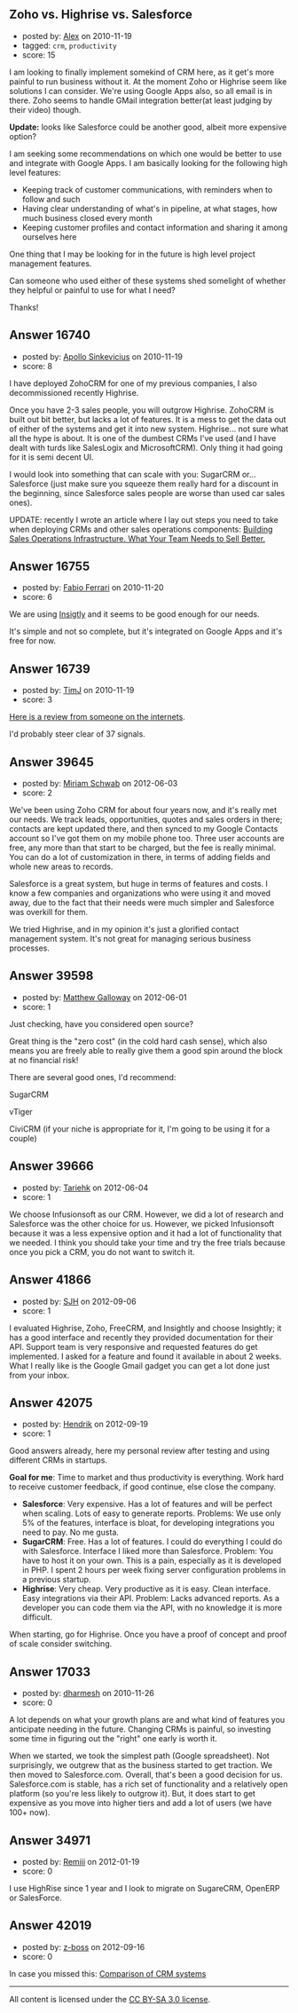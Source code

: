 ## Zoho vs. Highrise vs. Salesforce

- posted by: [Alex](https://stackexchange.com/users/-1/2845-alex) on 2010-11-19
- tagged: `crm`, `productivity`
- score: 15

I am looking to finally implement somekind of CRM here, as it get's more painful to run business without it. At the moment Zoho or Highrise seem like solutions I can consider.
We're using Google Apps also, so all email is in there. Zoho seems to handle GMail integration better(at least judging by their video) though.

**Update:** looks like Salesforce could be another good, albeit more expensive option?

I am seeking some recommendations on which one would be better to use and integrate with Google Apps. I am basically looking for the following high level features:

 - Keeping track of customer communications, with reminders when to follow and such
 - Having clear understanding of what's in pipeline, at what stages, how much business closed every month
 - Keeping customer profiles and contact information and sharing it among ourselves here

One thing that I may be looking for in the future is high level project management features.

Can someone who used either of these systems shed somelight of whether they helpful or painful to use for what I need?

Thanks!






## Answer 16740

- posted by: [Apollo Sinkevicius](https://stackexchange.com/users/-1/2119-apollo-sinkevicius) on 2010-11-19
- score: 8

<p>I have deployed ZohoCRM for one of my previous companies, I also decommissioned recently Highrise.</p>

<p>Once you have 2-3 sales people, you will outgrow Highrise. ZohoCRM is built out bit better, but lacks a lot of features. It is a mess to get the data out of either of the systems and get it into new system.  Highrise... not sure what all the hype is about. It is one of the dumbest  CRMs I've used (and I have dealt with turds like SalesLogix and MicrosoftCRM). Only thing it had going for it is semi decent UI.</p>

<p>I would look into something that can scale with you: SugarCRM or... Salesforce (just make sure you squeeze them really hard for a discount in the beginning, since Salesforce sales people are worse than used car sales ones). </p>

<p>UPDATE: recently I wrote an article where I lay out steps you need to take when deploying CRMs and other sales operations components: <a href="http://theoperationsguy.com/building-sales-operations-infrastructure-what-your-team-needs-to-sell-better" rel="nofollow">Building Sales Operations Infrastructure. What Your Team Needs to Sell Better.</a></p>



## Answer 16755

- posted by: [Fabio Ferrari](https://stackexchange.com/users/-1/557-fabio-ferrari) on 2010-11-20
- score: 6

<p>We are using <a href="http://insight.ly/">Insigtly</a> and it seems to be good enough for our needs.</p>

<p>It's simple and not so complete, but it's integrated on Google Apps and it's free for now.</p>



## Answer 16739

- posted by: [TimJ](https://stackexchange.com/users/-1/1172-timj) on 2010-11-19
- score: 3

<p><a href="http://www.knoxleider.com/2010/salesforce-com-vs-zoho-vs-highrise/" rel="nofollow">Here is a review from someone on the internets</a>.</p>

<p>I'd probably steer clear of 37 signals.  </p>



## Answer 39645

- posted by: [Miriam Schwab](https://stackexchange.com/users/-1/14810-miriam-schwab) on 2012-06-03
- score: 2

We've been using Zoho CRM for about four years now, and it's really met our needs. We track leads, opportunities, quotes and sales orders in there; contacts are kept updated there, and then synced to my Google Contacts account so I've got them on my mobile phone too. Three user accounts are free, any more than that start to be charged, but the fee is really minimal. You can do a lot of customization in there, in terms of adding fields and whole new areas to records.

Salesforce is a great system, but huge in terms of features and costs. I know a few companies and organizations who were using it and moved away, due to the fact that their needs were much simpler and Salesforce was overkill for them.

We tried Highrise, and in my opinion it's just a glorified contact management system. It's not great for managing serious business processes.


## Answer 39598

- posted by: [Matthew Galloway](https://stackexchange.com/users/-1/15145-matthew-galloway) on 2012-06-01
- score: 1

Just checking, have you considered open source?

Great thing is the "zero cost" (in the cold hard cash sense), which also means you are freely able to really give them a good spin around the block at no financial risk!

There are several good ones, I'd recommend:

SugarCRM

vTiger

CiviCRM (if your niche is appropriate for it, I'm going to be using it for a couple)


## Answer 39666

- posted by: [Tariehk](https://stackexchange.com/users/-1/18250-tariehk) on 2012-06-04
- score: 1

We choose Infusionsoft as our CRM.  However, we did a lot of research and Salesforce was the other choice for us.  However, we picked Infusionsoft because it was a less expensive option and it had a lot of functionality that we needed.  I think you should take your time and try the free trials because once you pick a CRM, you do not want to switch it.


## Answer 41866

- posted by: [SJH](https://stackexchange.com/users/-1/19577-sjh) on 2012-09-06
- score: 1

I evaluated Highrise, Zoho, FreeCRM, and Insightly and choose Insightly; it has a good interface and recently they provided documentation for their API. Support team is very responsive and requested features do get implemented. I asked for a feature and found it available in about 2 weeks. What I really like is the Google Gmail gadget you can get a lot done just from your inbox.


## Answer 42075

- posted by: [Hendrik](https://stackexchange.com/users/-1/19628-hendrik) on 2012-09-19
- score: 1

Good answers already, here my personal review after testing and using different CRMs in startups.

**Goal for me**: Time to market and thus productivity is everything. Work hard to receive customer feedback, if good continue, else close the company.

 - **Salesforce**: Very expensive. Has a lot of features and will be perfect when scaling. Lots of easy to generate reports. Problems: We use only 5% of the features, interface is bloat, for developing integrations you need to pay. No me gusta.
 - **SugarCRM**: Free. Has a lot of features. I could do everything I could do with Salesforce. Interface I liked more than Salesforce. Problem: You have to host it on your own. This is a pain, especially as it is developed in PHP. I spent 2 hours per week fixing server configuration problems in a previous startup.
 - **Highrise**: Very cheap. Very productive as it is easy. Clean interface. Easy integrations via their API. Problem: Lacks advanced reports. As a developer you can code them via the API, with no knowledge it is more difficult.

When starting, go for Highrise. Once you have a proof of concept and proof of scale consider switching.



## Answer 17033

- posted by: [dharmesh](https://stackexchange.com/users/-1/4-dharmesh) on 2010-11-26
- score: 0

A lot depends on what your growth plans are and what kind of features you anticipate needing in the future.  Changing CRMs is painful, so investing some time in figuring out the "right" one early is worth it.

When we started, we took the simplest path (Google spreadsheet). Not surprisingly, we outgrew that as the business started to get traction.  We then moved to Salesforce.com.  Overall, that's been a good decision for us.  Salesforce.com is stable, has a rich set of functionality and a relatively open platform (so you're less likely to outgrow it).  But, it does start to get expensive as you move into higher tiers and add a lot of users (we have 100+ now).


## Answer 34971

- posted by: [Remiii](https://stackexchange.com/users/-1/15705-remiii) on 2012-01-19
- score: 0

I use HighRise since 1 year and I look to migrate on SugareCRM, OpenERP or SalesForce.


## Answer 42019

- posted by: [z-boss](https://stackexchange.com/users/-1/9067-z-boss) on 2012-09-16
- score: 0

<p>In case you missed this: <a href="http://en.wikipedia.org/wiki/Comparison_of_CRM_systems" rel="nofollow">Comparison of CRM systems</a></p>




---

All content is licensed under the [CC BY-SA 3.0 license](https://creativecommons.org/licenses/by-sa/3.0/).
